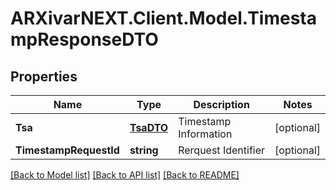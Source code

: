 # ARXivarNEXT.Client.Model.TimestampResponseDTO
## Properties

Name | Type | Description | Notes
------------ | ------------- | ------------- | -------------
**Tsa** | [**TsaDTO**](TsaDTO.md) | Timestamp Information | [optional] 
**TimestampRequestId** | **string** | Rerquest Identifier | [optional] 

[[Back to Model list]](../README.md#documentation-for-models) [[Back to API list]](../README.md#documentation-for-api-endpoints) [[Back to README]](../README.md)

